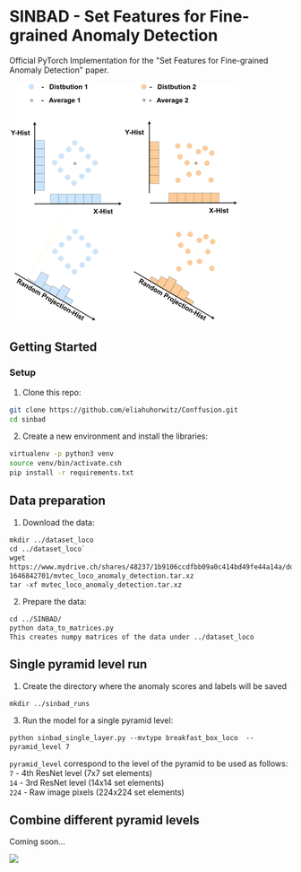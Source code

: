# SINBAD - Set Features for Fine-grained Anomaly Detection

Official PyTorch Implementation for the "Set Features for Fine-grained Anomaly Detection" paper.


![](imgs/histograms_fig.png)

## Getting Started


### Setup 
1. Clone this repo:
```bash
git clone https://github.com/eliahuhorwitz/Conffusion.git
cd sinbad
```
2. Create a new environment and install the libraries:
```bash
virtualenv -p python3 venv
source venv/bin/activate.csh
pip install -r requirements.txt
```

## Data preparation
1. Download the data:
```
mkdir ../dataset_loco
cd ../dataset_loco`
wget https://www.mydrive.ch/shares/48237/1b9106ccdfbb09a0c414bd49fe44a14a/download/430647091-1646842701/mvtec_loco_anomaly_detection.tar.xz
tar -xf mvtec_loco_anomaly_detection.tar.xz
```
2. Prepare the data:
```
cd ../SINBAD/
python data_to_matrices.py 
This creates numpy matrices of the data under ../dataset_loco
```

## Single pyramid level run
1. Create the directory where the anomaly scores and labels will be saved
```
mkdir ../sinbad_runs
``` 
3. Run the model for a single pyramid level:
```
python sinbad_single_layer.py --mvtype breakfast_box_loco  --pyramid_level 7
``` 

`pyramid_level` correspond to the level of the pyramid to be used as follows: <br>
`7` - 4th ResNet level (7x7 set elements) <br>
`14` - 3rd ResNet level (14x14 set elements) <br>
`224` - Raw image pixels (224x224 set elements) <br>



## Combine different pyramid levels 
Coming soon...

![](imgs/LOCO_demo_fig.png)

<!---
# Citation
If you find this useful for your research, please use the following.

```

```
-->